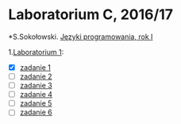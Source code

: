 # Laboratorium C, 2016/17

*S.Sokołowski.
[Języki programowania, rok I](https://inf.ug.edu.pl/~stefan/Dydaktyka/JezProg/)

1.[Laboratorium 1](lab01):
* [x] [zadanie 1](https://github.com/Zakrzak30/labx/blob/master/lab01/zad01.c)
* [ ] [zadanie 2](lab01/zad2.c)
* [ ] [zadanie 3](lab01/zad3.c)
* [ ] [zadanie 4](lab01/zad4.c)
* [ ] [zadanie 5](lab01/zad5.c)
* [ ] [zadanie 6](lab01/zad6.c)
